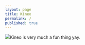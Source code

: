 ```yaml
---
layout: page
title: Kineo
permalink: /
published: true
---
```


![](/kineo/Origami%20Star.jpg)Kineo is very much a fun thing yay.